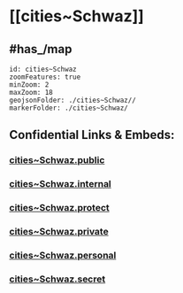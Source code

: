 # [[cities~Schwaz]] 


## #has_/map  



```leaflet
id: cities~Schwaz
zoomFeatures: true 
minZoom: 2 
maxZoom: 18
geojsonFolder: ./cities~Schwaz//
markerFolder: ./cities~Schwaz/
```



## Confidential Links & Embeds: 

### [cities~Schwaz.public](/_public/\Earth\Continent\Europe\Europe~Central\Austria\Austrias_States\Tirol\counties~Tirol\Schwazcities~Schwaz.public.md) 

### [cities~Schwaz.internal](/_internal/\Earth\Continent\Europe\Europe~Central\Austria\Austrias_States\Tirol\counties~Tirol\Schwazcities~Schwaz.internal.md) 

### [cities~Schwaz.protect](/_protect/\Earth\Continent\Europe\Europe~Central\Austria\Austrias_States\Tirol\counties~Tirol\Schwazcities~Schwaz.protect.md) 

### [cities~Schwaz.private](/_private/\Earth\Continent\Europe\Europe~Central\Austria\Austrias_States\Tirol\counties~Tirol\Schwazcities~Schwaz.private.md) 

### [cities~Schwaz.personal](/_personal/\Earth\Continent\Europe\Europe~Central\Austria\Austrias_States\Tirol\counties~Tirol\Schwazcities~Schwaz.personal.md) 

### [cities~Schwaz.secret](/_secret/\Earth\Continent\Europe\Europe~Central\Austria\Austrias_States\Tirol\counties~Tirol\Schwazcities~Schwaz.secret.md)

